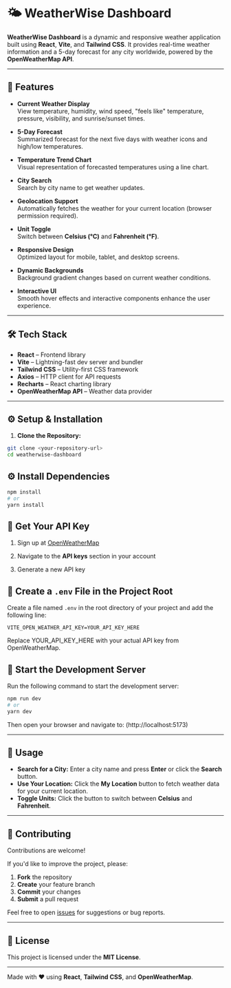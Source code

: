 # 🌤️ WeatherWise Dashboard

**WeatherWise Dashboard** is a dynamic and responsive weather application built using **React**, **Vite**, and **Tailwind CSS**. It provides real-time weather information and a 5-day forecast for any city worldwide, powered by the **OpenWeatherMap API**.

---

## 🚀 Features

- **Current Weather Display**  
  View temperature, humidity, wind speed, "feels like" temperature, pressure, visibility, and sunrise/sunset times.

- **5-Day Forecast**  
  Summarized forecast for the next five days with weather icons and high/low temperatures.

- **Temperature Trend Chart**  
  Visual representation of forecasted temperatures using a line chart.

- **City Search**  
  Search by city name to get weather updates.

- **Geolocation Support**  
  Automatically fetches the weather for your current location (browser permission required).

- **Unit Toggle**  
  Switch between **Celsius (°C)** and **Fahrenheit (°F)**.

- **Responsive Design**  
  Optimized layout for mobile, tablet, and desktop screens.

- **Dynamic Backgrounds**  
  Background gradient changes based on current weather conditions.

- **Interactive UI**  
  Smooth hover effects and interactive components enhance the user experience.

---

## 🛠️ Tech Stack

- **React** – Frontend library  
- **Vite** – Lightning-fast dev server and bundler  
- **Tailwind CSS** – Utility-first CSS framework  
- **Axios** – HTTP client for API requests  
- **Recharts** – React charting library  
- **OpenWeatherMap API** – Weather data provider  

---

## ⚙️ Setup & Installation

1. **Clone the Repository:**

```bash
git clone <your-repository-url>
cd weatherwise-dashboard

```

## ⚙️ Install Dependencies

```bash
npm install
# or
yarn install

```
## 🔑 Get Your API Key

1. Sign up at [OpenWeatherMap](https://openweathermap.org)

2. Navigate to the **API keys** section in your account

3. Generate a new API key

## 🧪 Create a `.env` File in the Project Root

Create a file named `.env` in the root directory of your project and add the following line:

```env
VITE_OPEN_WEATHER_API_KEY=YOUR_API_KEY_HERE

```
Replace YOUR_API_KEY_HERE with your actual API key from OpenWeatherMap.

## 🚀 Start the Development Server

Run the following command to start the development server:

```bash
npm run dev
# or
yarn dev

```
Then open your browser and navigate to: (http://localhost:5173)

---

## 📖 Usage

- **Search for a City:** Enter a city name and press **Enter** or click the **Search** button.
- **Use Your Location:** Click the **My Location** button to fetch weather data for your current location.
- **Toggle Units:** Click the button to switch between **Celsius** and **Fahrenheit**.

---

## 🤝 Contributing

Contributions are welcome!

If you'd like to improve the project, please:

1. **Fork** the repository  
2. **Create** your feature branch  
3. **Commit** your changes  
4. **Submit** a pull request

Feel free to open [issues](https://github.com/) for suggestions or bug reports.

---

## 📄 License

This project is licensed under the **MIT License**.

---

Made with ❤️ using **React**, **Tailwind CSS**, and **OpenWeatherMap**.

